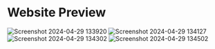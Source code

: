 # Website Preview
![Screenshot 2024-04-29 133920](https://github.com/Gagan714/SecretShield/assets/119831810/7ed3e591-f6ca-4502-b198-b1c3ceaba5c4)
![Screenshot 2024-04-29 134127](https://github.com/Gagan714/SecretShield/assets/119831810/79d7c05e-b96f-4a7d-b492-b54f646db888)
![Screenshot 2024-04-29 134302](https://github.com/Gagan714/SecretShield/assets/119831810/018c9685-7c42-4b24-8c19-c86d11cf82c6)
![Screenshot 2024-04-29 134502](https://github.com/Gagan714/SecretShield/assets/119831810/f91744f9-870c-4ce9-b012-419652659ed8)
